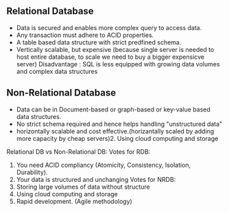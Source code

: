 **Relational Database**
---------------------------------------------------------------------------------------------------------------------------------------
- Data is secured and enables more complex query to access data.
- Any transaction must adhere to ACID properties.
- A table based data structure with strict predfined schema.
- Vertically scalable, but expensive (because single server is needed to host entire database, to scale we need to buy a bigger expensicve server)
Disadvantage : SQL is less equipped with growing data volumes and complex data structures

**Non-Relational Database**
---------------------------------------------------------------------------------------------------------------------------------------
- Data can be in Document-based or graph-based or key-value based data structures.
- No strict schema required and hence helps handling "unstructured data"
- horizontally scalable and cost effective.(horizantally scaled by adding more capacity by cheap servers)2. Using cloud computing and storage

Relational DB vs Non-Relational DB:
Votes for RDB:
1. You need ACID compliancy (Atomicity, Consistency, Isolation, Durability).
2. Your data is structured and unchanging
Votes for NRDB:
1. Storing large volumes of data without structure
2. Using cloud computing and storage
3. Rapid development. (Agile methodology)
